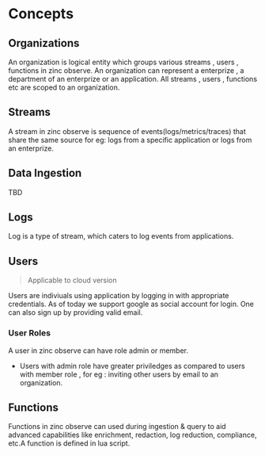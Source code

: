 # Concepts

## Organizations
An organization is logical entity which groups various streams , users , functions in zinc observe. An organization can represent a enterprize , a department of an enterprize or an application. All streams , users , functions etc are scoped to an organization.

## Streams
A stream in zinc observe is sequence of events(logs/metrics/traces) that share the same source for eg: logs from a specific application or logs from an enterprize.

## Data Ingestion
TBD

## Logs
Log is a type of stream, which caters to log events from applications.

## Users
> Applicable to cloud version

Users are indiviuals using application by logging in with appropriate credentials. As of today we support google as social account for login. One can also sign up by providing valid email. 

### User Roles
A user in zinc observe can have role admin or member.

- Users with admin role have greater priviledges as compared to users with member role , for eg : inviting other users by email to an organization.

## Functions

Functions in zinc observe can used during ingestion & query to aid advanced capabilities like enrichment, redaction, log reduction, compliance, etc.A function is defined in lua script.

